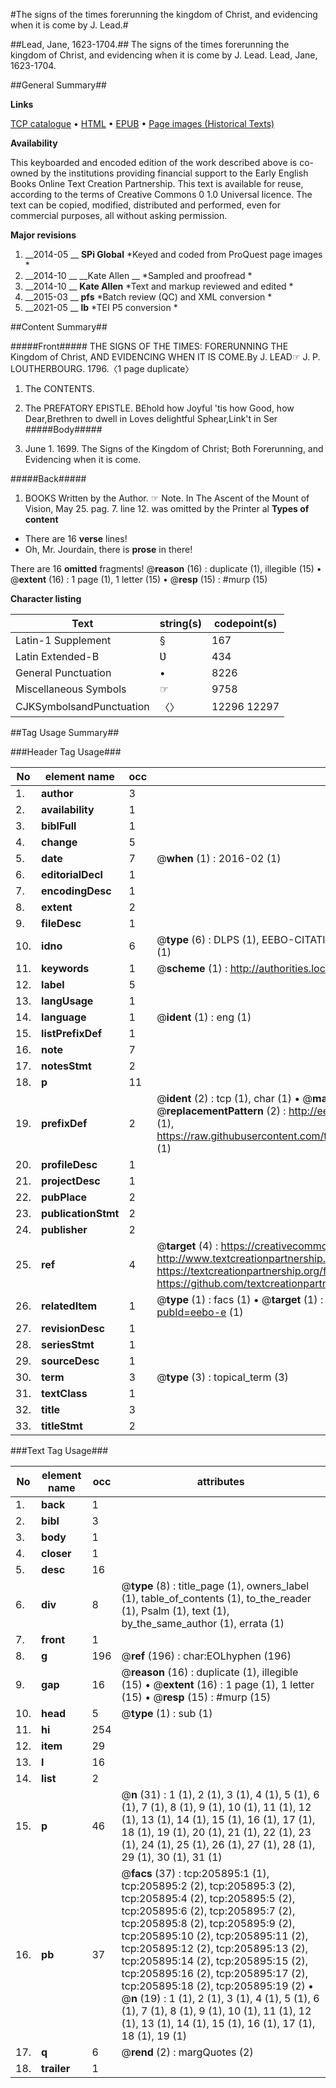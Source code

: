 #The signs of the times forerunning the kingdom of Christ, and evidencing when it is come by J. Lead.#

##Lead, Jane, 1623-1704.##
The signs of the times forerunning the kingdom of Christ, and evidencing when it is come by J. Lead.
Lead, Jane, 1623-1704.

##General Summary##

**Links**

[TCP catalogue](http://www.ota.ox.ac.uk/tcp/)  • 
[HTML](http://tei.it.ox.ac.uk/tcp/Texts-HTML/free/B25/B25711.html)  • 
[EPUB](http://tei.it.ox.ac.uk/tcp/Texts-EPUB/free/B25/B25711.epub) • 
[Page images (Historical Texts)](https://historicaltexts.jisc.ac.uk/eebo-31355769e)

**Availability**

This keyboarded and encoded edition of the work described above is co-owned by the
    institutions providing financial support to the Early English Books Online Text Creation
    Partnership. This text is available for reuse, according to the terms of  Creative Commons 0 1.0 Universal
    licence. The text can be copied, modified, distributed and performed, even for commercial
    purposes, all without asking permission.

**Major revisions**

1. __2014-05 __ __SPi Global__ *Keyed and coded from ProQuest page images *
1. __2014-10 __ __Kate Allen __ *Sampled and proofread *
1. __2014-10 __ __Kate Allen__ *Text and markup reviewed and edited *
1. __2015-03 __ __pfs__ *Batch review (QC) and XML conversion *
1. __2021-05 __ __lb__ *TEI P5 conversion *

##Content Summary##

#####Front#####
THE SIGNS OF THE TIMES: FORERUNNING THE Kingdom of Christ, AND EVIDENCING WHEN IT IS COME.By J. LEAD☞ J. P. LOUTHERBOURG. 1796.〈1 page duplicate〉
1. The CONTENTS.

1. The PREFATORY EPISTLE.
BEhold how Joyful 'tis how Good, how Dear,Brethren to dwell in Loves delightful Sphear,Link't in Ser
#####Body#####

1. June 1. 1699. The Signs of the Kingdom of Christ; Both Forerunning, and Evidencing when it is come.

#####Back#####

1. BOOKS Written by the Author.
☞ Note. In The Ascent of the Mount of Vision, May 25. pag. 7. line 12. was omitted by the Printer al
**Types of content**

  * There are 16 **verse** lines!
  * Oh, Mr. Jourdain, there is **prose** in there!

There are 16 **omitted** fragments! 
 @__reason__ (16) : duplicate (1), illegible (15)  •  @__extent__ (16) : 1 page (1), 1 letter (15)  •  @__resp__ (15) : #murp (15)

**Character listing**


|Text|string(s)|codepoint(s)|
|---|---|---|
|Latin-1 Supplement|§|167|
|Latin Extended-B|Ʋ|434|
|General Punctuation|•|8226|
|Miscellaneous Symbols|☞|9758|
|CJKSymbolsandPunctuation|〈〉|12296 12297|

##Tag Usage Summary##

###Header Tag Usage###

|No|element name|occ|attributes|
|---|---|---|---|
|1.|__author__|3||
|2.|__availability__|1||
|3.|__biblFull__|1||
|4.|__change__|5||
|5.|__date__|7| @__when__ (1) : 2016-02 (1)|
|6.|__editorialDecl__|1||
|7.|__encodingDesc__|1||
|8.|__extent__|2||
|9.|__fileDesc__|1||
|10.|__idno__|6| @__type__ (6) : DLPS (1), EEBO-CITATION (1), VID (1), EEBO-PROQUEST (1), STC (1), OCLC (1)|
|11.|__keywords__|1| @__scheme__ (1) : http://authorities.loc.gov/ (1)|
|12.|__label__|5||
|13.|__langUsage__|1||
|14.|__language__|1| @__ident__ (1) : eng (1)|
|15.|__listPrefixDef__|1||
|16.|__note__|7||
|17.|__notesStmt__|2||
|18.|__p__|11||
|19.|__prefixDef__|2| @__ident__ (2) : tcp (1), char (1)  •  @__matchPattern__ (2) : ([0-9\-]+):([0-9IVX]+) (1), (.+) (1)  •  @__replacementPattern__ (2) : http://eebo.chadwyck.com/downloadtiff?vid=$1&page=$2 (1), https://raw.githubusercontent.com/textcreationpartnership/Texts/master/tcpchars.xml#$1 (1)|
|20.|__profileDesc__|1||
|21.|__projectDesc__|1||
|22.|__pubPlace__|2||
|23.|__publicationStmt__|2||
|24.|__publisher__|2||
|25.|__ref__|4| @__target__ (4) : https://creativecommons.org/publicdomain/zero/1.0/ (1), http://www.textcreationpartnership.org/docs/. (1), https://textcreationpartnership.org/faq/#faq05 (1), https://github.com/textcreationpartnership (1)|
|26.|__relatedItem__|1| @__type__ (1) : facs (1)  •  @__target__ (1) : https://data.historicaltexts.jisc.ac.uk/view?pubId=eebo-e (1)|
|27.|__revisionDesc__|1||
|28.|__seriesStmt__|1||
|29.|__sourceDesc__|1||
|30.|__term__|3| @__type__ (3) : topical_term (3)|
|31.|__textClass__|1||
|32.|__title__|3||
|33.|__titleStmt__|2||


###Text Tag Usage###

|No|element name|occ|attributes|
|---|---|---|---|
|1.|__back__|1||
|2.|__bibl__|3||
|3.|__body__|1||
|4.|__closer__|1||
|5.|__desc__|16||
|6.|__div__|8| @__type__ (8) : title_page (1), owners_label (1), table_of_contents (1), to_the_reader (1), Psalm (1), text (1), by_the_same_author (1), errata (1)|
|7.|__front__|1||
|8.|__g__|196| @__ref__ (196) : char:EOLhyphen (196)|
|9.|__gap__|16| @__reason__ (16) : duplicate (1), illegible (15)  •  @__extent__ (16) : 1 page (1), 1 letter (15)  •  @__resp__ (15) : #murp (15)|
|10.|__head__|5| @__type__ (1) : sub (1)|
|11.|__hi__|254||
|12.|__item__|29||
|13.|__l__|16||
|14.|__list__|2||
|15.|__p__|46| @__n__ (31) : 1 (1), 2 (1), 3 (1), 4 (1), 5 (1), 6 (1), 7 (1), 8 (1), 9 (1), 10 (1), 11 (1), 12 (1), 13 (1), 14 (1), 15 (1), 16 (1), 17 (1), 18 (1), 19 (1), 20 (1), 21 (1), 22 (1), 23 (1), 24 (1), 25 (1), 26 (1), 27 (1), 28 (1), 29 (1), 30 (1), 31 (1)|
|16.|__pb__|37| @__facs__ (37) : tcp:205895:1 (1), tcp:205895:2 (2), tcp:205895:3 (2), tcp:205895:4 (2), tcp:205895:5 (2), tcp:205895:6 (2), tcp:205895:7 (2), tcp:205895:8 (2), tcp:205895:9 (2), tcp:205895:10 (2), tcp:205895:11 (2), tcp:205895:12 (2), tcp:205895:13 (2), tcp:205895:14 (2), tcp:205895:15 (2), tcp:205895:16 (2), tcp:205895:17 (2), tcp:205895:18 (2), tcp:205895:19 (2)  •  @__n__ (19) : 1 (1), 2 (1), 3 (1), 4 (1), 5 (1), 6 (1), 7 (1), 8 (1), 9 (1), 10 (1), 11 (1), 12 (1), 13 (1), 14 (1), 15 (1), 16 (1), 17 (1), 18 (1), 19 (1)|
|17.|__q__|6| @__rend__ (2) : margQuotes (2)|
|18.|__trailer__|1||
